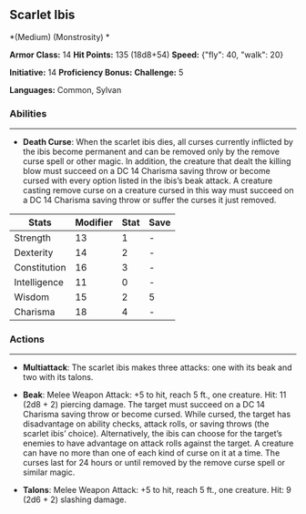 ## Scarlet Ibis
*(Medium) (Monstrosity) *

**Armor Class:** 14
**Hit Points:** 135 (18d8+54)
**Speed:** {"fly": 40, "walk": 20}

**Initiative:** 14
**Proficiency Bonus:**
**Challenge:** 5

**Languages:** Common, Sylvan

### Abilities
 --- 
- **Death Curse**: When the scarlet ibis dies, all curses currently inflicted by the ibis become permanent and can be removed only by the remove curse spell or other magic. In addition, the creature that dealt the killing blow must succeed on a DC 14 Charisma saving throw or become cursed with every option listed in the ibis’s beak attack. A creature casting remove curse on a creature cursed in this way must succeed on a DC 14 Charisma saving throw or suffer the curses it just removed.



| Stats | Modifier | Stat | Save
| ---- | ---- | ---- | ---- |
| Strength | 13 | 1 | - |
| Dexterity | 14 | 2 | - |
| Constitution | 16 | 3 | - |
| Intelligence | 11 | 0 | - |
| Wisdom | 15 | 2 | 5 |
| Charisma | 18 | 4 | - |

### Actions
 --- 
- **Multiattack**: The scarlet ibis makes three attacks: one with its beak and two with its talons.

- **Beak**: Melee Weapon Attack: +5 to hit, reach 5 ft., one creature. Hit: 11 (2d8 + 2) piercing damage. The target must succeed on a DC 14 Charisma saving throw or become cursed. While cursed, the target has disadvantage on ability checks, attack rolls, or saving throws (the scarlet ibis’ choice). Alternatively, the ibis can choose for the target’s enemies to have advantage on attack rolls against the target. A creature can have no more than one of each kind of curse on it at a time. The curses last for 24 hours or until removed by the remove curse spell or similar magic.

- **Talons**: Melee Weapon Attack: +5 to hit, reach 5 ft., one creature. Hit: 9 (2d6 + 2) slashing damage.

